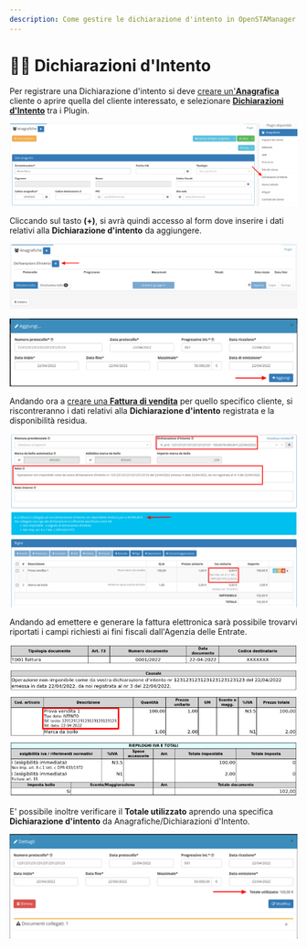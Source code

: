 ```yaml
---
description: Come gestire le dichiarazione d'intento in OpenSTAManager
---
```


# 🙋‍♂️ Dichiarazioni d'Intento

Per registrare una Dichiarazione d'intento si deve [creare un'**Anagrafica**](../../openstamanager/modules/anagrafiche/creazione.md) cliente o aprire quella del cliente interessato, e selezionare [**Dichiarazioni d'Intento**](https://docs.openstamanager.com/modules/anagrafiche/plugin/dichiarazioni-dintento) tra i Plugin.

![](<../../.gitbook/assets/image (206).png>)

Cliccando sul tasto **(+)**, si avrà quindi accesso al form dove inserire i dati relativi alla **Dichiarazione d'intento** da aggiungere.

![](<../../.gitbook/assets/image (220).png>)

![](<../../.gitbook/assets/image (289).png>)

Andando ora a [creare una **Fattura di vendita**](broken-reference) per quello specifico cliente, si riscontreranno i dati relativi alla **Dichiarazione d'intento** registrata e la disponibilità residua.

![](<../../.gitbook/assets/image (321).png>)

Andando ad emettere e generare la fattura elettronica sarà possibile trovarvi riportati i campi richiesti ai fini fiscali dall'Agenzia delle Entrate.

![](<../../.gitbook/assets/image (146).png>)

E' possibile inoltre verificare il **Totale utilizzato** aprendo una specifica **Dichiarazione d'intento** da Anagrafiche/Dichiarazioni d'Intento.

![](<../../.gitbook/assets/image (528).png>)
